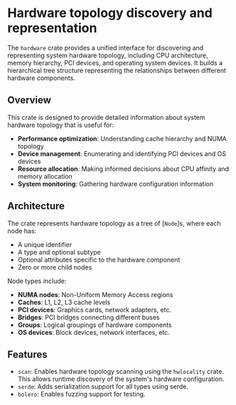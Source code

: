 # Hardware topology discovery and representation

The `hardware` crate provides a unified interface for discovering and representing
system hardware topology, including CPU architecture, memory hierarchy, PCI devices,
and operating system devices. It builds a hierarchical tree structure representing
the relationships between different hardware components.

## Overview

This crate is designed to provide detailed information about system hardware topology
that is useful for:

- **Performance optimization**: Understanding cache hierarchy and NUMA topology
- **Device management**: Enumerating and identifying PCI devices and OS devices
- **Resource allocation**: Making informed decisions about CPU affinity and memory
  allocation
- **System monitoring**: Gathering hardware configuration information

## Architecture

The crate represents hardware topology as a tree of [`Node`]s, where each node has:

- A unique identifier
- A type and optional subtype
- Optional attributes specific to the hardware component
- Zero or more child nodes

Node types include:

- **NUMA nodes**: Non-Uniform Memory Access regions
- **Caches**: L1, L2, L3 cache levels
- **PCI devices**: Graphics cards, network adapters, etc.
- **Bridges**: PCI bridges connecting different buses
- **Groups**: Logical groupings of hardware components
- **OS devices**: Block devices, network interfaces, etc.

## Features

- `scan`: Enables hardware topology scanning using the `hwlocality` crate.
  This allows runtime discovery of the system's hardware configuration.
- `serde`: Adds serialization support for all types using serde.
- `bolero`: Enables fuzzing support for testing.
